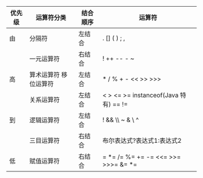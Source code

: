 |  优先级   | 运算符分类  | 结合顺序 | 运算符 |
|  ----    | ----      | ----   | ----  |
| 由  | 分隔符 | 左结合| .  []  ( )  ;  ,|
|   | 一元运算符 | 右结合 | !  ++   --  -  ~|
| 高  | 算术运算符 移位运算符| 左结合| *  /  %  +  -  <<   >>   >>>|
|   | 关系运算符 | 左结合| <     >     <=   >=   instanceof(Java 特有)   ==  != |
| 到  | 逻辑运算符 | 左结合| ! &&  \\\  ~  &  \  ^ |
|   | 三目运算符 | 右结合| 布尔表达式?表达式1:表达式2|
| 低  | 赋值运算符 | 右结合| =  *=     /=  %=   +=   -=    <<= >>= >>>=  &=  *=  |=|